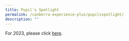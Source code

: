 ```yaml
---
title: Pupil's Spotlight
permalink: /canberra-experience-plus/pupilsspotlight/
description: ""
---
```

For 2023, please click [here](/files/2023%20pupils'%20spotlight.pdf).